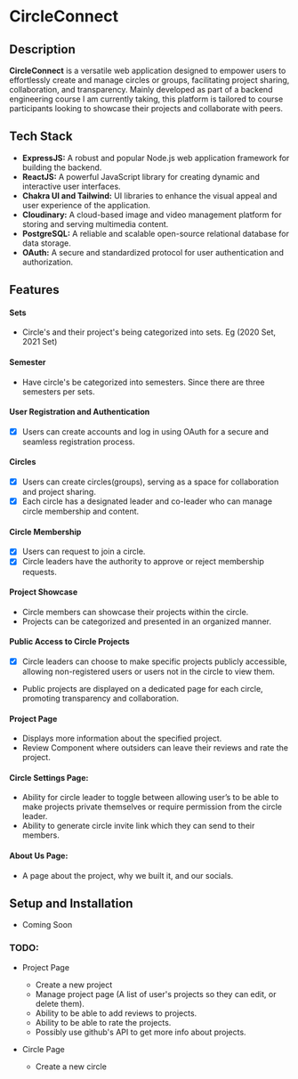 # CircleConnect

## Description

**CircleConnect** is a versatile web application designed to empower users to effortlessly create and manage circles or groups, facilitating project sharing, collaboration, and transparency. Mainly developed as part of a backend engineering course I am currently taking, this platform is tailored to course participants looking to showcase their projects and collaborate with peers.

## Tech Stack

-   **ExpressJS:** A robust and popular Node.js web application framework for building the backend.
-   **ReactJS:** A powerful JavaScript library for creating dynamic and interactive user interfaces.
-   **Chakra UI and Tailwind:** UI libraries to enhance the visual appeal and user experience of the application.
-   **Cloudinary:** A cloud-based image and video management platform for storing and serving multimedia content.
-   **PostgreSQL:** A reliable and scalable open-source relational database for data storage.
-   **OAuth:** A secure and standardized protocol for user authentication and authorization.

## Features

#### Sets

-   Circle's and their project's being categorized into sets. Eg (2020 Set, 2021 Set)

#### Semester

-   Have circle's be categorized into semesters. Since there are three semesters per sets.

#### User Registration and Authentication

-   [x] Users can create accounts and log in using OAuth for a secure and seamless registration process.

#### Circles

-   [x] Users can create circles(groups), serving as a space for collaboration and project sharing.
-   [x] Each circle has a designated leader and co-leader who can manage circle membership and content.

#### Circle Membership

-   [x] Users can request to join a circle.
-   [x] Circle leaders have the authority to approve or reject membership requests.

#### Project Showcase

-   Circle members can showcase their projects within the circle.
-   Projects can be categorized and presented in an organized manner.

#### Public Access to Circle Projects

-   [x] Circle leaders can choose to make specific projects publicly accessible, allowing non-registered users or users not in the circle to view them.
-   Public projects are displayed on a dedicated page for each circle, promoting transparency and collaboration.

#### Project Page

-   Displays more information about the specified project.
-   Review Component where outsiders can leave their reviews and rate
    the project.

#### Circle Settings Page:

-   Ability for circle leader to toggle between allowing user’s to be able to make projects private themselves or require permission from the circle leader.
-   Ability to generate circle invite link which they can send to their
    members.

#### About Us Page:

-   A page about the project, why we built it, and our socials.

## Setup and Installation

-   Coming Soon

### TODO:

-   Project Page

    -   Create a new project
    -   Manage project page (A list of user's projects so they can edit, or delete them).
    -   Ability to be able to add reviews to projects.
    -   Ability to be able to rate the projects.
    -   Possibly use github's API to get more info about projects.

-   Circle Page
    -   Create a new circle
